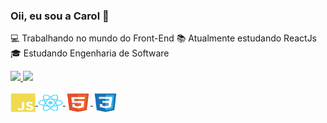 ### Oii, eu sou a Carol 👋

💻 Trabalhando no mundo do Front-End
📚 Atualmente estudando ReactJs
🎓 Estudando Engenharia de Software



<div>
  <a href="https://github.com/carolinecostag">
  <img height="160em" src="https://github-readme-stats.vercel.app/api?username=carolinecostag&show_icons=true&theme=tokyonight&include_all_commits=true&count_private=true"/>
  <img height="160em" src="https://github-readme-stats.vercel.app/api/top-langs/?username=carolinecostag&layout=compact&langs_count=7&theme=tokyonight"/>
</div>
  <div style="display: inline_block"><br>
  <img align="center" alt="carol-Js" height="30" width="40" src="https://raw.githubusercontent.com/devicons/devicon/master/icons/javascript/javascript-plain.svg">
  <img align="center" alt="Rafa-React" height="30" width="40" src="https://raw.githubusercontent.com/devicons/devicon/master/icons/react/react-original.svg">
  <img align="center" alt="Rafa-HTML" height="30" width="40" src="https://raw.githubusercontent.com/devicons/devicon/master/icons/html5/html5-original.svg">
  <img align="center" alt="Rafa-CSS" height="30" width="40" src="https://raw.githubusercontent.com/devicons/devicon/master/icons/css3/css3-original.svg">
